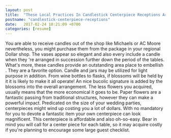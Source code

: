 ```yaml
---
layout: post
title:  "These Local Practices In Candlestick Centerpiece Receptions Are So Bizarre That They Will Make Your Jaw Drop"
postname: "candlestick-centerpiece-receptions"
date:   2017-02-24 10:21:09 +0700
categories: [resume]
---
```

You are able to receive candles out of the shop like Michaels or AC Moore nevertheless, you might purchase them from the package in your regional Dollar shop. The vases appear so elegant and also every include a candle when they 're arranged in succession further down the period of the tables. What's more, these candles provide an outstanding area place to embellish . They are a favorite option. Candle and jars may be utilized for light purpose in addition. From wine bottles to flasks, if blossoms will be held by it it is likely to make it all operate! An nice bucolic signature is added by the blossoms into the overall arrangement. The less flowers you acquired, usually means that the more economical it goes to be. Paper flowers are a fantastic passing from traditional structures, however they can make a powerful impact. Predicated on the size of your wedding parties, centerpieces might wind up costing you a lot of dollars. With no mandatory for you to devote a fantastic item your own centerpiece can look magnificent. This centerpiece is affordable and also oh-so-easy. Bear in mind you will call for a center piece for each table, so it may acquire costly if you're planning to encourage some large guest checklist.
